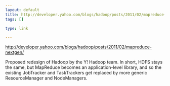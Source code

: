 ```yaml
--- 
layout: default
title: http://developer.yahoo.com/blogs/hadoop/posts/2011/02/mapreduce-nextgen/
tags: []

type: link

---
```

<a href="http://developer.yahoo.com/blogs/hadoop/posts/2011/02/mapreduce-nextgen/">http://developer.yahoo.com/blogs/hadoop/posts/2011/02/mapreduce-nextgen/</a>

Proposed redesign of Hadoop by the Y! Hadoop team. In short, HDFS stays the same, but MapReduce becomes an application-level library, and so the existing JobTracker and TaskTrackers get replaced by more generic ResourceManager and NodeManagers.
